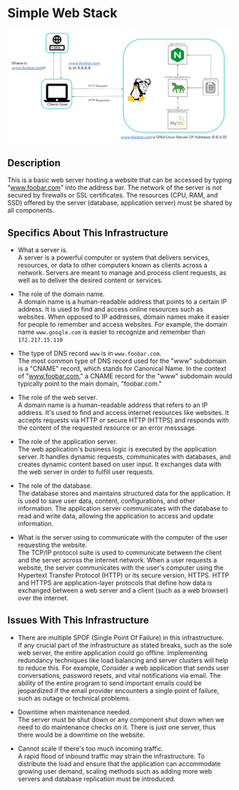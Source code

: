 # Simple Web Stack

![Image of a simple web stack](0-simple_web_stack.jpg)


## Description

This is a basic web server hosting a website that can be accessed by typing "www.foobar.com" into the address bar. The network of the server is not secured by firewalls or SSL certificates. The resources (CPU, RAM, and SSD) offered by the server (database, application server) must be shared by all components.

## Specifics About This Infrastructure

+ What a server is.<br/> A server is a powerful computer or system that delivers services, resources, or data to other computers known as clients across a network. Servers are meant to manage and process client requests, as well as to deliver the desired content or services.



+ The role of the domain name.<br/>
A domain name is a human-readable address that points to a certain IP address. It is used to find and access online resources such as websites. When opposed to IP addresses, domain names make it easier for people to remember and access websites. For example, the domain name `www.google.com` is easier to recognize and remember than `172.217.15.110`

+ The type of DNS record `www` is in `www.foobar.com`.<br/>The most common type of DNS record used for the "www" subdomain is a "CNAME" record, which stands for Canonical Name. In the context of "www.foobar.com," a CNAME record for the "www" subdomain would typically point to the main domain, "foobar.com."


+ The role of the web server.<br/>
A domain name is a human-readable address that refers to an IP address. It's used to find and access internet resources like websites. It accepts requests via HTTP or secure HTTP (HTTPS) and responds with the content of the requested resource or an error messsage.

+ The role of the application server.<br/>
The web application's business logic is executed by the application server. It handles dynamic requests, communicates with databases, and creates dynamic content based on user input. It exchanges data with the web server in order to fulfill user requests.

+ The role of the database.<br/>The database stores and maintains structured data for the application. It is used to save user data, content, configurations, and other information. The application server communicates with the database to read and write data, allowing the application to access and update information.


+ What is the server using to communicate with the computer of the user requesting the website.<br/>The TCP/IP protocol suite is used to communicate between the client and the server across the internet network.
When a user requests a website, the server communicates with the user's computer using the Hypertext Transfer Protocol (HTTP) or its secure version, HTTPS. HTTP and HTTPS are application-layer protocols that define how data is exchanged between a web server and a client (such as a web browser) over the internet.


## Issues With This Infrastructure

+ There are multiple SPOF (Single Point Of Failure) in this infrastructure.<br/>If any crucial part of the infrastructure as stated breaks, such as the sole web server, the entire application could go offline. Implementing redundancy techniques like load balancing and server clusters will help to reduce this.
For example, Consider a web application that sends user conversations, password resets, and vital notifications via email. The ability of the entire program to send important emails could be jeopardized if the email provider encounters a single point of failure, such as outage or technical problems.

+ Downtime when maintenance needed.<br/>The server must be shut down or any component shut down when we need to do maintenance checks on it. There is just one server, thus there would be a downtime on the website.

+ Cannot scale if there's too much incoming traffic.<br/>
A rapid flood of inbound traffic may strain the infrastructure. To distribute the load and ensure that the application can accommodate growing user demand, scaling methods such as adding more web servers and database replication must be introduced.

